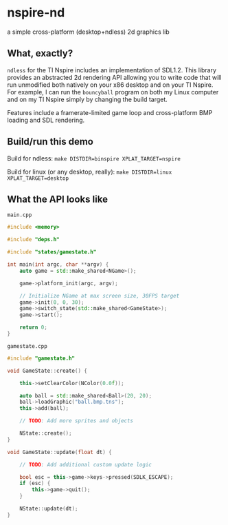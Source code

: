 
# nspire-nd

a simple cross-platform (desktop+ndless) 2d graphics lib


## What, exactly?

`ndless` for the TI Nspire includes an implementation of SDL1.2.
This library provides an abstracted 2d rendering API allowing
you to write code that will run unmodified both natively
on your x86 desktop and on your TI Nspire. For example, I can
run the `bouncyball` program on both my Linux computer and
on my TI Nspire simply by changing the build target.

Features include a framerate-limited game loop and
cross-platform BMP loading and SDL rendering.

## Build/run this demo

Build for ndless:
`make DISTDIR=binspire XPLAT_TARGET=nspire`

Build for linux (or any desktop, really):
`make DISTDIR=linux XPLAT_TARGET=desktop`

## What the API looks like

`main.cpp`
```cpp
#include <memory>

#include "deps.h"

#include "states/gamestate.h"

int main(int argc, char **argv) {
    auto game = std::make_shared<NGame>();

    game->platform_init(argc, argv);

    // Initialize NGame at max screen size, 30FPS target
    game->init(0, 0, 30);
    game->switch_state(std::make_shared<GameState>);
    game->start();

    return 0;
}
```

`gamestate.cpp`
```cpp
#include "gamestate.h"

void GameState::create() {

    this->setClearColor(NColor(0.0f));

    auto ball = std::make_shared<Ball>(20, 20);
    ball->loadGraphic("ball.bmp.tns");
    this->add(ball);

    // TODO: Add more sprites and objects

    NState::create();
}

void GameState::update(float dt) {

    // TODO: Add additional custom update logic

    bool esc = this->game->keys->pressed(SDLK_ESCAPE);
    if (esc) {
        this->game->quit();
    }

    NState::update(dt);
}
```

